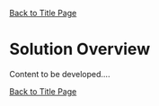 [Back to Title Page](README.md)
# Solution Overview
Content to be developed.... 





[Back to Title Page](README.md)